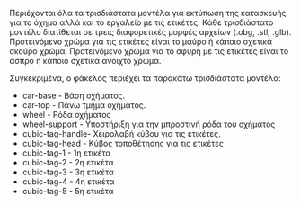 
Περιέχονται όλα τα τρισδιάστατα μοντέλα για εκτύπωση της κατασκευής για το όχημα αλλά και το εργαλείο με τις ετικέτες.
Κάθε τρισδιάστατο μοντέλο διατίθεται σε τρεις διαφορετικές μορφές αρχείων (.obg, .stl, .glb).
Προτεινόμενο χρώμα για τις ετικέτες είναι το μαύρο ή κάποιο σχετικά σκούρο χρώμα.
Προτεινόμενο χρώμα για το σφυρή με τις ετικέτες είναι το άσπρο ή κάποιο σχετικά ανοιχτό χρώμα.

Συγκεκριμένα, ο φάκελος περιέχει τα παρακάτω τρισδιάστατα μοντέλα:
- car-base - Βάση οχήματος.
- car-top - Πάνω τμήμα οχήματος.
- wheel - Ρόδα οχήματος
- wheel-support - Υποστήριξη για την μπροστινή ρόδα του οχήματος
- cubic-tag-handle- Χειρολαβή κύβου για τις ετικέτες.
- cubic-tag-head - Κύβος τοποθέτησης για τις ετικέτες
- cubic-tag-1 - 1η ετικέτα
- cubic-tag-2 - 2η ετικέτα
- cubic-tag-3 - 3η ετικέτα
- cubic-tag-4 - 4η ετικέτα
- cubic-tag-5 - 5η ετικέτα

 
